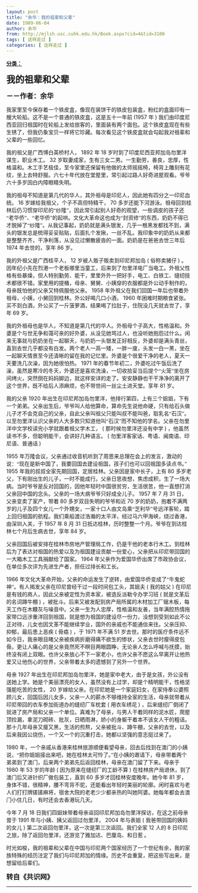 ```yaml
---
layout: post
title: "余华：我的祖辈和父辈"
date: 1989-06-04
author: 余华
from: http://mjlsh.usc.cuhk.edu.hk/Book.aspx?cid=4&tid=3100
tags: [ 这样走过 ]
categories: [ 这样走过 ]
---
```


<div style="margin: 15px 10px 10px 0px;">
 <div>
  <span id="ctl00_ContentPlaceHolder1_chapter1_SubjectLabel" style="font-weight:bold;text-decoration:underline;">
   分类：
  </span>
 </div>
 <!--[if gte mso 9]><xml>
 <o:OfficeDocumentSettings>
  <o:AllowPNG/>
 </o:OfficeDocumentSettings>
</xml><![endif]-->
 <!--[if gte mso 9]><xml>
 <w:WordDocument>
  <w:View>Normal</w:View>
  <w:Zoom>0</w:Zoom>
  <w:TrackMoves/>
  <w:TrackFormatting/>
  <w:PunctuationKerning/>
  <w:ValidateAgainstSchemas/>
  <w:SaveIfXMLInvalid>false</w:SaveIfXMLInvalid>
  <w:IgnoreMixedContent>false</w:IgnoreMixedContent>
  <w:AlwaysShowPlaceholderText>false</w:AlwaysShowPlaceholderText>
  <w:DoNotPromoteQF/>
  <w:LidThemeOther>EN-US</w:LidThemeOther>
  <w:LidThemeAsian>JA</w:LidThemeAsian>
  <w:LidThemeComplexScript>X-NONE</w:LidThemeComplexScript>
  <w:Compatibility>
   <w:BreakWrappedTables/>
   <w:SnapToGridInCell/>
   <w:WrapTextWithPunct/>
   <w:UseAsianBreakRules/>
   <w:DontGrowAutofit/>
   <w:SplitPgBreakAndParaMark/>
   <w:EnableOpenTypeKerning/>
   <w:DontFlipMirrorIndents/>
   <w:OverrideTableStyleHps/>
   <w:UseFELayout/>
  </w:Compatibility>
  <m:mathPr>
   <m:mathFont m:val="Cambria Math"/>
   <m:brkBin m:val="before"/>
   <m:brkBinSub m:val="&#45;-"/>
   <m:smallFrac m:val="off"/>
   <m:dispDef/>
   <m:lMargin m:val="0"/>
   <m:rMargin m:val="0"/>
   <m:defJc m:val="centerGroup"/>
   <m:wrapIndent m:val="1440"/>
   <m:intLim m:val="subSup"/>
   <m:naryLim m:val="undOvr"/>
  </m:mathPr></w:WordDocument>
</xml><![endif]-->
 <!--[if gte mso 9]><xml>
 <w:LatentStyles DefLockedState="false" DefUnhideWhenUsed="true"
  DefSemiHidden="true" DefQFormat="false" DefPriority="99"
  LatentStyleCount="276">
  <w:LsdException Locked="false" Priority="0" SemiHidden="false"
   UnhideWhenUsed="false" QFormat="true" Name="Normal"/>
  <w:LsdException Locked="false" Priority="9" SemiHidden="false"
   UnhideWhenUsed="false" QFormat="true" Name="heading 1"/>
  <w:LsdException Locked="false" Priority="9" QFormat="true" Name="heading 2"/>
  <w:LsdException Locked="false" Priority="9" QFormat="true" Name="heading 3"/>
  <w:LsdException Locked="false" Priority="9" QFormat="true" Name="heading 4"/>
  <w:LsdException Locked="false" Priority="9" QFormat="true" Name="heading 5"/>
  <w:LsdException Locked="false" Priority="9" QFormat="true" Name="heading 6"/>
  <w:LsdException Locked="false" Priority="9" QFormat="true" Name="heading 7"/>
  <w:LsdException Locked="false" Priority="9" QFormat="true" Name="heading 8"/>
  <w:LsdException Locked="false" Priority="9" QFormat="true" Name="heading 9"/>
  <w:LsdException Locked="false" Priority="39" Name="toc 1"/>
  <w:LsdException Locked="false" Priority="39" Name="toc 2"/>
  <w:LsdException Locked="false" Priority="39" Name="toc 3"/>
  <w:LsdException Locked="false" Priority="39" Name="toc 4"/>
  <w:LsdException Locked="false" Priority="39" Name="toc 5"/>
  <w:LsdException Locked="false" Priority="39" Name="toc 6"/>
  <w:LsdException Locked="false" Priority="39" Name="toc 7"/>
  <w:LsdException Locked="false" Priority="39" Name="toc 8"/>
  <w:LsdException Locked="false" Priority="39" Name="toc 9"/>
  <w:LsdException Locked="false" Priority="35" QFormat="true" Name="caption"/>
  <w:LsdException Locked="false" Priority="10" SemiHidden="false"
   UnhideWhenUsed="false" QFormat="true" Name="Title"/>
  <w:LsdException Locked="false" Priority="0" Name="Default Paragraph Font"/>
  <w:LsdException Locked="false" Priority="11" SemiHidden="false"
   UnhideWhenUsed="false" QFormat="true" Name="Subtitle"/>
  <w:LsdException Locked="false" Priority="22" SemiHidden="false"
   UnhideWhenUsed="false" QFormat="true" Name="Strong"/>
  <w:LsdException Locked="false" Priority="20" SemiHidden="false"
   UnhideWhenUsed="false" QFormat="true" Name="Emphasis"/>
  <w:LsdException Locked="false" Priority="59" SemiHidden="false"
   UnhideWhenUsed="false" Name="Table Grid"/>
  <w:LsdException Locked="false" UnhideWhenUsed="false" Name="Placeholder Text"/>
  <w:LsdException Locked="false" Priority="1" SemiHidden="false"
   UnhideWhenUsed="false" QFormat="true" Name="No Spacing"/>
  <w:LsdException Locked="false" Priority="60" SemiHidden="false"
   UnhideWhenUsed="false" Name="Light Shading"/>
  <w:LsdException Locked="false" Priority="61" SemiHidden="false"
   UnhideWhenUsed="false" Name="Light List"/>
  <w:LsdException Locked="false" Priority="62" SemiHidden="false"
   UnhideWhenUsed="false" Name="Light Grid"/>
  <w:LsdException Locked="false" Priority="63" SemiHidden="false"
   UnhideWhenUsed="false" Name="Medium Shading 1"/>
  <w:LsdException Locked="false" Priority="64" SemiHidden="false"
   UnhideWhenUsed="false" Name="Medium Shading 2"/>
  <w:LsdException Locked="false" Priority="65" SemiHidden="false"
   UnhideWhenUsed="false" Name="Medium List 1"/>
  <w:LsdException Locked="false" Priority="66" SemiHidden="false"
   UnhideWhenUsed="false" Name="Medium List 2"/>
  <w:LsdException Locked="false" Priority="67" SemiHidden="false"
   UnhideWhenUsed="false" Name="Medium Grid 1"/>
  <w:LsdException Locked="false" Priority="68" SemiHidden="false"
   UnhideWhenUsed="false" Name="Medium Grid 2"/>
  <w:LsdException Locked="false" Priority="69" SemiHidden="false"
   UnhideWhenUsed="false" Name="Medium Grid 3"/>
  <w:LsdException Locked="false" Priority="70" SemiHidden="false"
   UnhideWhenUsed="false" Name="Dark List"/>
  <w:LsdException Locked="false" Priority="71" SemiHidden="false"
   UnhideWhenUsed="false" Name="Colorful Shading"/>
  <w:LsdException Locked="false" Priority="72" SemiHidden="false"
   UnhideWhenUsed="false" Name="Colorful List"/>
  <w:LsdException Locked="false" Priority="73" SemiHidden="false"
   UnhideWhenUsed="false" Name="Colorful Grid"/>
  <w:LsdException Locked="false" Priority="60" SemiHidden="false"
   UnhideWhenUsed="false" Name="Light Shading Accent 1"/>
  <w:LsdException Locked="false" Priority="61" SemiHidden="false"
   UnhideWhenUsed="false" Name="Light List Accent 1"/>
  <w:LsdException Locked="false" Priority="62" SemiHidden="false"
   UnhideWhenUsed="false" Name="Light Grid Accent 1"/>
  <w:LsdException Locked="false" Priority="63" SemiHidden="false"
   UnhideWhenUsed="false" Name="Medium Shading 1 Accent 1"/>
  <w:LsdException Locked="false" Priority="64" SemiHidden="false"
   UnhideWhenUsed="false" Name="Medium Shading 2 Accent 1"/>
  <w:LsdException Locked="false" Priority="65" SemiHidden="false"
   UnhideWhenUsed="false" Name="Medium List 1 Accent 1"/>
  <w:LsdException Locked="false" UnhideWhenUsed="false" Name="Revision"/>
  <w:LsdException Locked="false" Priority="34" SemiHidden="false"
   UnhideWhenUsed="false" QFormat="true" Name="List Paragraph"/>
  <w:LsdException Locked="false" Priority="29" SemiHidden="false"
   UnhideWhenUsed="false" QFormat="true" Name="Quote"/>
  <w:LsdException Locked="false" Priority="30" SemiHidden="false"
   UnhideWhenUsed="false" QFormat="true" Name="Intense Quote"/>
  <w:LsdException Locked="false" Priority="66" SemiHidden="false"
   UnhideWhenUsed="false" Name="Medium List 2 Accent 1"/>
  <w:LsdException Locked="false" Priority="67" SemiHidden="false"
   UnhideWhenUsed="false" Name="Medium Grid 1 Accent 1"/>
  <w:LsdException Locked="false" Priority="68" SemiHidden="false"
   UnhideWhenUsed="false" Name="Medium Grid 2 Accent 1"/>
  <w:LsdException Locked="false" Priority="69" SemiHidden="false"
   UnhideWhenUsed="false" Name="Medium Grid 3 Accent 1"/>
  <w:LsdException Locked="false" Priority="70" SemiHidden="false"
   UnhideWhenUsed="false" Name="Dark List Accent 1"/>
  <w:LsdException Locked="false" Priority="71" SemiHidden="false"
   UnhideWhenUsed="false" Name="Colorful Shading Accent 1"/>
  <w:LsdException Locked="false" Priority="72" SemiHidden="false"
   UnhideWhenUsed="false" Name="Colorful List Accent 1"/>
  <w:LsdException Locked="false" Priority="73" SemiHidden="false"
   UnhideWhenUsed="false" Name="Colorful Grid Accent 1"/>
  <w:LsdException Locked="false" Priority="60" SemiHidden="false"
   UnhideWhenUsed="false" Name="Light Shading Accent 2"/>
  <w:LsdException Locked="false" Priority="61" SemiHidden="false"
   UnhideWhenUsed="false" Name="Light List Accent 2"/>
  <w:LsdException Locked="false" Priority="62" SemiHidden="false"
   UnhideWhenUsed="false" Name="Light Grid Accent 2"/>
  <w:LsdException Locked="false" Priority="63" SemiHidden="false"
   UnhideWhenUsed="false" Name="Medium Shading 1 Accent 2"/>
  <w:LsdException Locked="false" Priority="64" SemiHidden="false"
   UnhideWhenUsed="false" Name="Medium Shading 2 Accent 2"/>
  <w:LsdException Locked="false" Priority="65" SemiHidden="false"
   UnhideWhenUsed="false" Name="Medium List 1 Accent 2"/>
  <w:LsdException Locked="false" Priority="66" SemiHidden="false"
   UnhideWhenUsed="false" Name="Medium List 2 Accent 2"/>
  <w:LsdException Locked="false" Priority="67" SemiHidden="false"
   UnhideWhenUsed="false" Name="Medium Grid 1 Accent 2"/>
  <w:LsdException Locked="false" Priority="68" SemiHidden="false"
   UnhideWhenUsed="false" Name="Medium Grid 2 Accent 2"/>
  <w:LsdException Locked="false" Priority="69" SemiHidden="false"
   UnhideWhenUsed="false" Name="Medium Grid 3 Accent 2"/>
  <w:LsdException Locked="false" Priority="70" SemiHidden="false"
   UnhideWhenUsed="false" Name="Dark List Accent 2"/>
  <w:LsdException Locked="false" Priority="71" SemiHidden="false"
   UnhideWhenUsed="false" Name="Colorful Shading Accent 2"/>
  <w:LsdException Locked="false" Priority="72" SemiHidden="false"
   UnhideWhenUsed="false" Name="Colorful List Accent 2"/>
  <w:LsdException Locked="false" Priority="73" SemiHidden="false"
   UnhideWhenUsed="false" Name="Colorful Grid Accent 2"/>
  <w:LsdException Locked="false" Priority="60" SemiHidden="false"
   UnhideWhenUsed="false" Name="Light Shading Accent 3"/>
  <w:LsdException Locked="false" Priority="61" SemiHidden="false"
   UnhideWhenUsed="false" Name="Light List Accent 3"/>
  <w:LsdException Locked="false" Priority="62" SemiHidden="false"
   UnhideWhenUsed="false" Name="Light Grid Accent 3"/>
  <w:LsdException Locked="false" Priority="63" SemiHidden="false"
   UnhideWhenUsed="false" Name="Medium Shading 1 Accent 3"/>
  <w:LsdException Locked="false" Priority="64" SemiHidden="false"
   UnhideWhenUsed="false" Name="Medium Shading 2 Accent 3"/>
  <w:LsdException Locked="false" Priority="65" SemiHidden="false"
   UnhideWhenUsed="false" Name="Medium List 1 Accent 3"/>
  <w:LsdException Locked="false" Priority="66" SemiHidden="false"
   UnhideWhenUsed="false" Name="Medium List 2 Accent 3"/>
  <w:LsdException Locked="false" Priority="67" SemiHidden="false"
   UnhideWhenUsed="false" Name="Medium Grid 1 Accent 3"/>
  <w:LsdException Locked="false" Priority="68" SemiHidden="false"
   UnhideWhenUsed="false" Name="Medium Grid 2 Accent 3"/>
  <w:LsdException Locked="false" Priority="69" SemiHidden="false"
   UnhideWhenUsed="false" Name="Medium Grid 3 Accent 3"/>
  <w:LsdException Locked="false" Priority="70" SemiHidden="false"
   UnhideWhenUsed="false" Name="Dark List Accent 3"/>
  <w:LsdException Locked="false" Priority="71" SemiHidden="false"
   UnhideWhenUsed="false" Name="Colorful Shading Accent 3"/>
  <w:LsdException Locked="false" Priority="72" SemiHidden="false"
   UnhideWhenUsed="false" Name="Colorful List Accent 3"/>
  <w:LsdException Locked="false" Priority="73" SemiHidden="false"
   UnhideWhenUsed="false" Name="Colorful Grid Accent 3"/>
  <w:LsdException Locked="false" Priority="60" SemiHidden="false"
   UnhideWhenUsed="false" Name="Light Shading Accent 4"/>
  <w:LsdException Locked="false" Priority="61" SemiHidden="false"
   UnhideWhenUsed="false" Name="Light List Accent 4"/>
  <w:LsdException Locked="false" Priority="62" SemiHidden="false"
   UnhideWhenUsed="false" Name="Light Grid Accent 4"/>
  <w:LsdException Locked="false" Priority="63" SemiHidden="false"
   UnhideWhenUsed="false" Name="Medium Shading 1 Accent 4"/>
  <w:LsdException Locked="false" Priority="64" SemiHidden="false"
   UnhideWhenUsed="false" Name="Medium Shading 2 Accent 4"/>
  <w:LsdException Locked="false" Priority="65" SemiHidden="false"
   UnhideWhenUsed="false" Name="Medium List 1 Accent 4"/>
  <w:LsdException Locked="false" Priority="66" SemiHidden="false"
   UnhideWhenUsed="false" Name="Medium List 2 Accent 4"/>
  <w:LsdException Locked="false" Priority="67" SemiHidden="false"
   UnhideWhenUsed="false" Name="Medium Grid 1 Accent 4"/>
  <w:LsdException Locked="false" Priority="68" SemiHidden="false"
   UnhideWhenUsed="false" Name="Medium Grid 2 Accent 4"/>
  <w:LsdException Locked="false" Priority="69" SemiHidden="false"
   UnhideWhenUsed="false" Name="Medium Grid 3 Accent 4"/>
  <w:LsdException Locked="false" Priority="70" SemiHidden="false"
   UnhideWhenUsed="false" Name="Dark List Accent 4"/>
  <w:LsdException Locked="false" Priority="71" SemiHidden="false"
   UnhideWhenUsed="false" Name="Colorful Shading Accent 4"/>
  <w:LsdException Locked="false" Priority="72" SemiHidden="false"
   UnhideWhenUsed="false" Name="Colorful List Accent 4"/>
  <w:LsdException Locked="false" Priority="73" SemiHidden="false"
   UnhideWhenUsed="false" Name="Colorful Grid Accent 4"/>
  <w:LsdException Locked="false" Priority="60" SemiHidden="false"
   UnhideWhenUsed="false" Name="Light Shading Accent 5"/>
  <w:LsdException Locked="false" Priority="61" SemiHidden="false"
   UnhideWhenUsed="false" Name="Light List Accent 5"/>
  <w:LsdException Locked="false" Priority="62" SemiHidden="false"
   UnhideWhenUsed="false" Name="Light Grid Accent 5"/>
  <w:LsdException Locked="false" Priority="63" SemiHidden="false"
   UnhideWhenUsed="false" Name="Medium Shading 1 Accent 5"/>
  <w:LsdException Locked="false" Priority="64" SemiHidden="false"
   UnhideWhenUsed="false" Name="Medium Shading 2 Accent 5"/>
  <w:LsdException Locked="false" Priority="65" SemiHidden="false"
   UnhideWhenUsed="false" Name="Medium List 1 Accent 5"/>
  <w:LsdException Locked="false" Priority="66" SemiHidden="false"
   UnhideWhenUsed="false" Name="Medium List 2 Accent 5"/>
  <w:LsdException Locked="false" Priority="67" SemiHidden="false"
   UnhideWhenUsed="false" Name="Medium Grid 1 Accent 5"/>
  <w:LsdException Locked="false" Priority="68" SemiHidden="false"
   UnhideWhenUsed="false" Name="Medium Grid 2 Accent 5"/>
  <w:LsdException Locked="false" Priority="69" SemiHidden="false"
   UnhideWhenUsed="false" Name="Medium Grid 3 Accent 5"/>
  <w:LsdException Locked="false" Priority="70" SemiHidden="false"
   UnhideWhenUsed="false" Name="Dark List Accent 5"/>
  <w:LsdException Locked="false" Priority="71" SemiHidden="false"
   UnhideWhenUsed="false" Name="Colorful Shading Accent 5"/>
  <w:LsdException Locked="false" Priority="72" SemiHidden="false"
   UnhideWhenUsed="false" Name="Colorful List Accent 5"/>
  <w:LsdException Locked="false" Priority="73" SemiHidden="false"
   UnhideWhenUsed="false" Name="Colorful Grid Accent 5"/>
  <w:LsdException Locked="false" Priority="60" SemiHidden="false"
   UnhideWhenUsed="false" Name="Light Shading Accent 6"/>
  <w:LsdException Locked="false" Priority="61" SemiHidden="false"
   UnhideWhenUsed="false" Name="Light List Accent 6"/>
  <w:LsdException Locked="false" Priority="62" SemiHidden="false"
   UnhideWhenUsed="false" Name="Light Grid Accent 6"/>
  <w:LsdException Locked="false" Priority="63" SemiHidden="false"
   UnhideWhenUsed="false" Name="Medium Shading 1 Accent 6"/>
  <w:LsdException Locked="false" Priority="64" SemiHidden="false"
   UnhideWhenUsed="false" Name="Medium Shading 2 Accent 6"/>
  <w:LsdException Locked="false" Priority="65" SemiHidden="false"
   UnhideWhenUsed="false" Name="Medium List 1 Accent 6"/>
  <w:LsdException Locked="false" Priority="66" SemiHidden="false"
   UnhideWhenUsed="false" Name="Medium List 2 Accent 6"/>
  <w:LsdException Locked="false" Priority="67" SemiHidden="false"
   UnhideWhenUsed="false" Name="Medium Grid 1 Accent 6"/>
  <w:LsdException Locked="false" Priority="68" SemiHidden="false"
   UnhideWhenUsed="false" Name="Medium Grid 2 Accent 6"/>
  <w:LsdException Locked="false" Priority="69" SemiHidden="false"
   UnhideWhenUsed="false" Name="Medium Grid 3 Accent 6"/>
  <w:LsdException Locked="false" Priority="70" SemiHidden="false"
   UnhideWhenUsed="false" Name="Dark List Accent 6"/>
  <w:LsdException Locked="false" Priority="71" SemiHidden="false"
   UnhideWhenUsed="false" Name="Colorful Shading Accent 6"/>
  <w:LsdException Locked="false" Priority="72" SemiHidden="false"
   UnhideWhenUsed="false" Name="Colorful List Accent 6"/>
  <w:LsdException Locked="false" Priority="73" SemiHidden="false"
   UnhideWhenUsed="false" Name="Colorful Grid Accent 6"/>
  <w:LsdException Locked="false" Priority="19" SemiHidden="false"
   UnhideWhenUsed="false" QFormat="true" Name="Subtle Emphasis"/>
  <w:LsdException Locked="false" Priority="21" SemiHidden="false"
   UnhideWhenUsed="false" QFormat="true" Name="Intense Emphasis"/>
  <w:LsdException Locked="false" Priority="31" SemiHidden="false"
   UnhideWhenUsed="false" QFormat="true" Name="Subtle Reference"/>
  <w:LsdException Locked="false" Priority="32" SemiHidden="false"
   UnhideWhenUsed="false" QFormat="true" Name="Intense Reference"/>
  <w:LsdException Locked="false" Priority="33" SemiHidden="false"
   UnhideWhenUsed="false" QFormat="true" Name="Book Title"/>
  <w:LsdException Locked="false" Priority="37" Name="Bibliography"/>
  <w:LsdException Locked="false" Priority="39" QFormat="true" Name="TOC Heading"/>
 </w:LatentStyles>
</xml><![endif]-->
 <!--[if gte mso 10]>
<style>
 /* Style Definitions */
table.MsoNormalTable
	{mso-style-name:"Table Normal";
	mso-tstyle-rowband-size:0;
	mso-tstyle-colband-size:0;
	mso-style-noshow:yes;
	mso-style-priority:99;
	mso-style-parent:"";
	mso-padding-alt:0in 5.4pt 0in 5.4pt;
	mso-para-margin:0in;
	mso-para-margin-bottom:.0001pt;
	mso-pagination:widow-orphan;
	font-size:10.0pt;
	font-family:"Times New Roman";}
</style>
<![endif]-->
 <!--StartFragment-->
 <p class="MsoNormal">
  <o:p>
   <b>
    <font size="4">
    </font>
   </b>
  </o:p>
 </p>
 <p class="MsoNormal">
  <b>
   <span lang="ZH-CN" style="font-family: 宋体;">
    <font size="5">
     我的祖辈和父辈
    </font>
   </span>
   <font size="4">
    <o:p>
    </o:p>
   </font>
  </b>
 </p>
 <p class="MsoNormal">
  <b>
   <font size="4">
    <span lang="ZH-CN" style='font-family:宋体;mso-ascii-font-family:
"Times New Roman"'>
     －－作者：余华
    </span>
    <o:p>
    </o:p>
   </font>
  </b>
 </p>
 <p class="MsoNormal">
  <o:p>
   <b>
    <font size="4">
    </font>
   </b>
  </o:p>
 </p>
 <p class="MsoNormal">
  <span lang="ZH-CN" style='font-family:宋体;mso-ascii-font-family:
"Times New Roman"'>
   我家里至今保存着一个铁皮盒，像现在装饼干的铁皮包装盒，粉红的盒面印有一艘大轮船。这不是一个普通的铁皮盒，这是五十一年前
  </span>
  (1957
  <span lang="ZH-CN" style='font-family:宋体;mso-ascii-font-family:"Times New Roman"'>
   年
  </span>
  )
  <span lang="ZH-CN" style='font-family:宋体;mso-ascii-font-family:"Times New Roman"'>
   我们由印度尼西亚回归祖国时在轮船上发给旅客的，里面装有两个面包。这个铁皮盒现在有些生锈了，但我仍象宝贝一样将它珍藏。每次看见这个铁皮盒就会勾起我对祖辈和父辈的一些回忆。
  </span>
  <o:p>
  </o:p>
 </p>
 <p class="MsoNormal">
  <span lang="ZH-CN" style='font-family:宋体;mso-ascii-font-family:
"Times New Roman"'>
   我的祖父是广西博白英桥村人，
  </span>
  1892
  <span lang="ZH-CN" style='font-family:
宋体;mso-ascii-font-family:"Times New Roman"'>
   年
  </span>
  18
  <span lang="ZH-CN" style='font-family:宋体;mso-ascii-font-family:"Times New Roman"'>
   岁时到了印度尼西亚邦加岛勿里洋谋生，职业木工。
  </span>
  32
  <span lang="ZH-CN" style='font-family:宋体;mso-ascii-font-family:"Times New Roman"'>
   岁取妻成家，生有三女二男。一生勤劳，善良，忠厚，性格温和。木工手艺极佳，至今家里还保留有他做的太师摇摇椅，椅背上雕刻有花纹，坐上去特舒服。六七十年代放在堂屋里，常引起过路人好奇进屋观看。爷爷六十多岁因白内障眼睛失明。
  </span>
  <o:p>
  </o:p>
 </p>
 <p class="MsoNormal">
  <span lang="ZH-CN" style='font-family:宋体;mso-ascii-font-family:
"Times New Roman"'>
   我的祖母不知道是第几代的华人，其外祖母是印尼人，因此她有四分之一印尼血统。
  </span>
  16
  <span lang="ZH-CN" style='font-family:宋体;mso-ascii-font-family:"Times New Roman"'>
   岁嫁给我祖父，个子不高但特精干，
  </span>
  70
  <span lang="ZH-CN" style='font-family:宋体;mso-ascii-font-family:"Times New Roman"'>
   多岁还能下河游泳。祖母回到桂林后仍习惯穿印尼的“纱隆”，因此常引起别人好奇的观望，一些调皮的孩子还“老华侨”、“老华侨”的起哄。文化大革命这也成为“封资修”的东西，奶奶不得已才脱掉了“纱隆”。从我记事起，奶奶就是满头银发，几乎一根黑发都找不到，满头的银发总是梳得妥妥贴贴，后面扎个发揪，一丝不乱。我印象中的奶奶从来都是整整齐齐，干净利落，从没见过懒散疲沓的一面。奶奶是在爸爸去世三年后
  </span>
  1974
  <span lang="ZH-CN" style='font-family:宋体;mso-ascii-font-family:"Times New Roman"'>
   年去世的，享年
  </span>
  86
  <span lang="ZH-CN" style='font-family:宋体;mso-ascii-font-family:"Times New Roman"'>
   岁。
  </span>
  <o:p>
  </o:p>
 </p>
 <p class="MsoNormal">
  <span lang="ZH-CN" style='font-family:宋体;mso-ascii-font-family:
"Times New Roman"'>
   我的外祖父是广西桂平人，
  </span>
  12
  <span lang="ZH-CN" style='font-family:
宋体;mso-ascii-font-family:"Times New Roman"'>
   岁被人贩子贩卖到印尼邦加岛
  </span>
  (
  <span lang="ZH-CN" style='font-family:宋体;mso-ascii-font-family:"Times New Roman"'>
   俗称卖猪仔
  </span>
  )
  <span lang="ZH-CN" style='font-family:宋体;mso-ascii-font-family:"Times New Roman"'>
   。因年纪小先在烈港一个老板哪里当童工，后来到了勿里洋电厂当电工。外祖父性格有些暴燥，但人特别勤劳、能干，里里外外一把好手，电工、白铁工、缝纫技术都很不错。家里用的提桶，母亲、舅舅、小姨穿的衣服都是外公动手制作的，母亲既怕他的父亲又特佩服他父亲。
  </span>
  1958
  <span lang="ZH-CN" style='font-family:宋体;mso-ascii-font-family:"Times New Roman"'>
   年外祖父在我们回国一年后也带着外祖母，小姨，小舅回到桂林。外公好喝几口小酒，
  </span>
  1960
  <span lang="ZH-CN" style='font-family:宋体;mso-ascii-font-family:"Times New Roman"'>
   年困难时期粮食紧张。买不到白酒，外公买了一斤菠萝酒，结果喝了拉肚子，住院没几天就去世了，享年
  </span>
  69
  <span lang="ZH-CN" style='font-family:宋体;mso-ascii-font-family:"Times New Roman"'>
   岁。
  </span>
  <o:p>
  </o:p>
 </p>
 <p class="MsoNormal">
  <span lang="ZH-CN" style='font-family:宋体;mso-ascii-font-family:
"Times New Roman"'>
   我的外祖母也是华人，不知道是第几代的华人。外祖母个子高大，性格温和。外婆是个与世无争和蔼可亲的好外婆，从没见她骂过人，也没听她抱怨过什么。闲来无事就与奶奶坐在一起聊天，与奶奶一头银发正好相反，外婆却是满头青丝，直到去世几乎都没有白发。两个老人一高一矮，一胖一廋，头发一白一黑，坐在一起聊天情景至今还清晰的留在我的记忆里。外婆是个很爱干净的老人，夏天一天要洗几次澡，因为她很怕热。
  </span>
  1971
  <span lang="ZH-CN" style='font-family:宋体;mso-ascii-font-family:"Times New Roman"'>
   年的春节年初二，外婆吃过午饭后洗了澡，虽然是寒冷的冬天，外婆还是喜欢洗澡，一切收拾妥当后提个“火笼”坐在房间烤火，突然倒在妈妈脚边，就这样安详的走了。安安静静也干干净净的离开了这个世界，既不给后人添麻烦，也不带世间一丝尘土进天堂。享年
  </span>
  81
  <span lang="ZH-CN" style='font-family:宋体;mso-ascii-font-family:"Times New Roman"'>
   岁。
  </span>
  <o:p>
  </o:p>
 </p>
 <p class="MsoNormal">
  <span lang="ZH-CN" style='font-family:宋体;mso-ascii-font-family:
"Times New Roman"'>
   我的父亲
  </span>
  1920
  <span lang="ZH-CN" style='font-family:宋体;
mso-ascii-font-family:"Times New Roman"'>
   年出生在印尼邦加岛勿里洋，他排行第四，上有三个姐姐，下有一个弟弟。父亲出生后，爷爷叫人给他算命，算命先生说他命硬，只有给石头做儿子才不会克自己的父亲，自此父亲叫祖父只能叫叔不能叫爸，取乳名“石汉”。以至勿里洋认识父亲的人大多数只知道他叫“石汉”而不知他的学名。父亲在勿里洋中文学校读完小学就跟着祖父学木工，
  </span>
  (
  <span lang="ZH-CN" style='font-family:宋体;mso-ascii-font-family:"Times New Roman"'>
   那时候勿里洋还没有中学
  </span>
  )
  <span lang="ZH-CN" style='font-family:宋体;mso-ascii-font-family:"Times New Roman"'>
   ，他虽然读书不多，但聪明能干，会讲好几种语言。
  </span>
  (
  <span lang="ZH-CN" style='font-family:宋体;mso-ascii-font-family:"Times New Roman"'>
   勿里洋客家话、粤语、闽南语、印尼语、普通话
  </span>
  )
  <o:p>
  </o:p>
 </p>
 <p class="MsoNormal">
  1955
  <span lang="ZH-CN" style='font-family:宋体;mso-ascii-font-family:
"Times New Roman"'>
   年万隆会议，父亲通过收音机听到了周恩来总理在会上的发言，激动的说：“现在是新中国了，我要回国去建设祖国，孩子们也可以回祖国多读点书。”
  </span>
  1955
  <span lang="ZH-CN" style='font-family:宋体;mso-ascii-font-family:"Times New Roman"'>
   年我的叔叔全家先期回国，定居桂林。父亲因是家中长子，上有
  </span>
  80
  <span lang="ZH-CN" style='font-family:宋体;mso-ascii-font-family:"Times New Roman"'>
   多岁老父，下有刚出生的儿子，一时不能成行。父亲日思夜想，焦虑成积，生了一场大病。当时爷爷是反对回国的，因他年轻时中国很贫穷，生活很苦，他一直想打消父亲回中国的念头。父亲的一场大病爷爷只好成全儿子。
  </span>
  1957
  <span lang="ZH-CN" style='font-family:宋体;mso-ascii-font-family:"Times New Roman"'>
   年
  </span>
  7
  <span lang="ZH-CN" style='font-family:宋体;mso-ascii-font-family:"Times New Roman"'>
   月
  </span>
  31
  <span lang="ZH-CN" style='font-family:宋体;mso-ascii-font-family:"Times New Roman"'>
   日，父亲变卖了家产，带着
  </span>
  80
  <span lang="ZH-CN" style='font-family:宋体;mso-ascii-font-family:"Times New Roman"'>
   多岁双目失明的爷爷和近
  </span>
  70
  <span lang="ZH-CN" style='font-family:宋体;mso-ascii-font-family:"Times New Roman"'>
   岁的奶奶，抱着不满两岁的儿子及四个女儿一个外甥女，一家十口人由文岛乘“芝利华”号远洋客轮，踏上回归祖国的航程。我们乘船渡过浩瀚的太平洋，经过马六甲海峡，绕过香港，由深圳入关，于
  </span>
  1957
  <span lang="ZH-CN" style='font-family:宋体;mso-ascii-font-family:"Times New Roman"'>
   年
  </span>
  8
  <span lang="ZH-CN" style='font-family:宋体;mso-ascii-font-family:"Times New Roman"'>
   月
  </span>
  31
  <span lang="ZH-CN" style='font-family:宋体;mso-ascii-font-family:"Times New Roman"'>
   日抵达桂林，历时整整一个月。爷爷在到达桂林七个月后生病去世，享年
  </span>
  84
  <span lang="ZH-CN" style='font-family:宋体;mso-ascii-font-family:"Times New Roman"'>
   岁。
  </span>
  <o:p>
  </o:p>
 </p>
 <p class="MsoNormal">
  <span lang="ZH-CN" style='font-family:宋体;mso-ascii-font-family:
"Times New Roman"'>
   父亲回国后被安排在桂林市房地产管理局工作，仍是干他的老本行木工。到桂林后为了表达对祖国的热爱以及为祖国建设贡献一份爱心，父亲把从印尼带回国的一大箱木工工具捐献给了国家。
  </span>
  1964
  <span lang="ZH-CN" style='font-family:宋体;mso-ascii-font-family:"Times New Roman"'>
   年父亲作为爱国华侨出席了市政协会议，在单位多次评为先进生产者，担任过排长和工长。
  </span>
  <o:p>
  </o:p>
 </p>
 <p class="MsoNormal">
  1966
  <span lang="ZH-CN" style='font-family:宋体;mso-ascii-font-family:
"Times New Roman"'>
   年文化大革命开始，父亲的命运发生了逆转，由爱国华侨变成了“牛鬼蛇神”。有人揭发父亲在印尼曾经干过一段时间包工头，其姐夫
  </span>
  (
  <span lang="ZH-CN" style='font-family:宋体;mso-ascii-font-family:"Times New Roman"'>
   我的姑父
  </span>
  )
  <span lang="ZH-CN" style='font-family:宋体;mso-ascii-font-family:"Times New Roman"'>
   在印尼是有钱的商人，因此父亲被定性为资本家，被造反派勒令办学习班
  </span>
  (
  <span lang="ZH-CN" style='font-family:宋体;mso-ascii-font-family:"Times New Roman"'>
   就是文革后的名词蹲牛棚
  </span>
  )
  <span lang="ZH-CN" style='font-family:宋体;mso-ascii-font-family:"Times New Roman"'>
   ，被批斗。后来又被发配到房产局所属的木材加工厂锯木板，每天工作在木糠灰与噪音中。父亲一生为人忠厚，性格温和友善，当年满腔热情拖家带口远涉重洋回到祖国，就是想为祖国的建设尽一份力，没想到受到如此不公正对待，儿女也因文革不能继续学业，国外的亲戚也不能通信来往。父亲压抑、抑郁，最后患上恶疾
  </span>
  (
  <span lang="ZH-CN" style='font-family:宋体;mso-ascii-font-family:"Times New Roman"'>
   骨癌
  </span>
  )
  <span lang="ZH-CN" style='font-family:宋体;mso-ascii-font-family:"Times New Roman"'>
   ，于
  </span>
  1971
  <span lang="ZH-CN" style='font-family:宋体;mso-ascii-font-family:"Times New Roman"'>
   年不满
  </span>
  51
  <span lang="ZH-CN" style='font-family:宋体;mso-ascii-font-family:"Times New Roman"'>
   岁去世。那时的医疗条件远不如今日，我亲眼目睹父亲被疾病折磨得痛不欲生的惨状，父亲去世时瘦得皮包骨。更让人痛心的是父亲竟然死不瞑目两眼圆睁，无论亲人怎么呼喊与抚摸，始终没有闭上双眼。也许父亲放心不下一家老小，也许父亲不愿这么早离开让他热爱又让他伤心的世界，父亲带着太多的遗憾到了另外一个世界。
  </span>
  <o:p>
  </o:p>
 </p>
 <p class="MsoNormal">
  <span lang="ZH-CN" style='font-family:宋体;mso-ascii-font-family:
"Times New Roman"'>
   母亲
  </span>
  1927
  <span lang="ZH-CN" style='font-family:宋体;
mso-ascii-font-family:"Times New Roman"'>
   年出生在印尼邦加岛勿里洋，她是家中老大，由于是女孩，外公没有送她上学。她是个美丽漂亮的女人，虽然没有上过学，却是个精明能干，性格坚强能吃苦的女性，
  </span>
  20
  <span lang="ZH-CN" style='font-family:宋体;mso-ascii-font-family:"Times New Roman"'>
   岁嫁给父亲。在印尼她是一个家庭妇女，在家侍奉公婆照顾儿女，回国后因儿女多，父亲一人的薪水不够维持全家的生活，母亲就带着从印尼带回的衣车参加街道办的缝纫厂车枕套
  </span>
  (
  <span lang="ZH-CN" style='font-family:宋体;mso-ascii-font-family:"Times New Roman"'>
   用衣车绣花
  </span>
  )
  <span lang="ZH-CN" style='font-family:宋体;mso-ascii-font-family:"Times New Roman"'>
   ，后来缝纫厂倒闭了就进了房产局和父亲一个单位。真难为了母亲，与男人干着同样的泥水匠，爬屋顶捡漏，拿泥刀砌砖、批灰，日晒雨淋，娇小的身躯干着本不该女人干的粗话。那十几年母亲又瘦又黑，生活的煎熬，父亲被批斗、蹲牛棚，父亲的去世，以及后来我因公烧伤，一个又一个的沉重打击，她都以坚强的意志挺过来了。
  </span>
  <o:p>
  </o:p>
 </p>
 <p class="MsoNormal">
  1980
  <span lang="ZH-CN" style='font-family:宋体;mso-ascii-font-family:
"Times New Roman"'>
   年，一个亲戚从香港来桂林旅游顺便看望母亲，回去后找到在澳门的小姨说，“把你姐姐接出来吧，她在桂林太可怜了。”在小姨的邀请下，母亲带着两个弟弟到了澳门，后来两个弟弟先后返回桂林，母亲在澳门留了下来。母亲于
  </span>
  1980
  <span lang="ZH-CN" style='font-family:宋体;mso-ascii-font-family:"Times New Roman"'>
   年
  </span>
  53
  <span lang="ZH-CN" style='font-family:宋体;mso-ascii-font-family:"Times New Roman"'>
   岁的年龄
  </span>
  (
  <span lang="ZH-CN" style='font-family:宋体;mso-ascii-font-family:"Times New Roman"'>
   因为原来在缝纫厂的工龄不算
  </span>
  )
  <span lang="ZH-CN" style='font-family:宋体;mso-ascii-font-family:"Times New Roman"'>
   在桂林房产局退休，到了澳门后又进针织厂做包装工，直到
  </span>
  60
  <span lang="ZH-CN" style='font-family:宋体;mso-ascii-font-family:"Times New Roman"'>
   多岁才回桂林安度晚年。她今年
  </span>
  81
  <span lang="ZH-CN" style='font-family:宋体;mso-ascii-font-family:"Times New Roman"'>
   岁，身体不错，很精神，腰不弯背不驼，还能看出年轻时美丽的轮廓。闲时喜欢与老人们打打牌搓搓麻将，宿舍大院的老老少少都亲热的叫她阿婆。她每年都会去澳门小住几日，有时还会去香港玩几天。
  </span>
  <o:p>
  </o:p>
 </p>
 <p class="MsoNormal">
  <span lang="ZH-CN" style='font-family:宋体;mso-ascii-font-family:
"Times New Roman"'>
   今年
  </span>
  7
  <span lang="ZH-CN" style='font-family:宋体;mso-ascii-font-family:
"Times New Roman"'>
   月
  </span>
  18
  <span lang="ZH-CN" style='font-family:宋体;mso-ascii-font-family:
"Times New Roman"'>
   日我们四姐妹带着母亲返回印尼邦加岛勿里洋探访，在这之前母亲曾于
  </span>
  1991
  <span lang="ZH-CN" style='font-family:宋体;mso-ascii-font-family:"Times New Roman"'>
   年与小姨、姨父返回过勿里洋，
  </span>
  2004
  <span lang="ZH-CN" style='font-family:宋体;mso-ascii-font-family:"Times New Roman"'>
   年与表姐
  </span>
  (
  <span lang="ZH-CN" style='font-family:宋体;mso-ascii-font-family:"Times New Roman"'>
   我爸带回国的姨妈的女儿
  </span>
  )
  <span lang="ZH-CN" style='font-family:宋体;mso-ascii-font-family:"Times New Roman"'>
   第二次返回勿里洋，这一次是第三次返回。我们全家
  </span>
  12
  <span lang="ZH-CN" style='font-family:宋体;mso-ascii-font-family:"Times New Roman"'>
   人的
  </span>
  8
  <span lang="ZH-CN" style='font-family:宋体;mso-ascii-font-family:"Times New Roman"'>
   日印尼之旅，除了返回勿里洋，还游览了雅加达、巴厘岛、和日惹
  </span>
  <span lang="ZH-CN">
  </span>
  <span lang="ZH-CN" style='font-family:宋体;mso-ascii-font-family:
"Times New Roman"'>
   。
  </span>
  <o:p>
  </o:p>
 </p>
 <p class="MsoNormal">
  <span lang="ZH-CN" style='font-family:宋体;mso-ascii-font-family:
"Times New Roman"'>
   时光如梭，我的祖辈和父辈在中国与印尼两个国家经历了一个世纪有余，我的家族特殊的经历注定了我们与印尼邦加的情缘。历史不会重复，把这些写出来，是想留给后辈们。
  </span>
  <o:p>
  </o:p>
 </p>
 <p class="MsoNormal">
  <o:p>
   <b>
    <font size="4">
    </font>
   </b>
  </o:p>
 </p>
 <div style="mso-element:para-border-div;border:none;border-bottom:solid windowtext 1.0pt;
mso-border-bottom-alt:solid windowtext .5pt;padding:0in 0in 0in 0in">
  <p class="MsoNormal" style="border:none;mso-border-bottom-alt:solid windowtext .5pt;
padding:0in;mso-padding-alt:0in 0in 0in 0in">
   <span lang="ZH-CN" style='font-family:
宋体;mso-ascii-font-family:"Times New Roman"'>
    <b>
     <font size="4">
      转自《共识网》
     </font>
    </b>
   </span>
   <o:p>
   </o:p>
  </p>
 </div>
 <!--EndFragment-->
</div>

